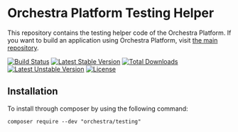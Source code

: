 Orchestra Platform Testing Helper
==============

This repository contains the testing helper code of the Orchestra Platform. If you want to build an application using Orchestra Platform, visit [the main repository](https://github.com/orchestral/platform).

[![Build Status](https://travis-ci.org/orchestral/testing.svg?branch=4.x)](https://travis-ci.org/orchestral/testing)
[![Latest Stable Version](https://poser.pugx.org/orchestra/testing/v/stable)](https://packagist.org/packages/orchestra/testing)
[![Total Downloads](https://poser.pugx.org/orchestra/testing/downloads)](https://packagist.org/packages/orchestra/testing)
[![Latest Unstable Version](https://poser.pugx.org/orchestra/testing/v/unstable)](https://packagist.org/packages/orchestra/testing)
[![License](https://poser.pugx.org/orchestra/testing/license)](https://packagist.org/packages/orchestra/testing)

## Installation

To install through composer by using the following command:

    composer require --dev "orchestra/testing"
